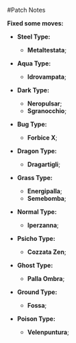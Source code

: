 #Patch Notes

**Fixed some moves:**

- **Steel Type:**
  
  - **Metaltestata**;

- **Aqua Type:**
  
  - **Idrovampata**;

- **Dark Type:**
  
  - **Neropulsar**;
  - **Sgranocchio**;

- **Bug Type:**
  
  - **Forbice X**;

- **Dragon Type:**
  
  - **Dragartigli**;
  
- **Grass Type:**

  - **Energipalla**;
  - **Semebomba**;

- **Normal Type:**

  - **Iperzanna**;
  
- **Psicho Type:**
  
  - **Cozzata Zen**;
  
- **Ghost Type:**
  
  - **Palla Ombra**;
  
- **Ground Type:**
 
  - **Fossa**;
  
- **Poison Type:**

  - **Velenpuntura**;